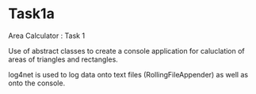 # Task1a
Area Calculator : Task 1


Use of abstract classes to create a console application for caluclation of areas of triangles and rectangles. 

log4net is used to log data onto text files (RollingFileAppender) as well as onto the console. 
